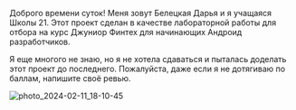 Доброго времени суток! Меня зовут Белецкая Дарья и я учащаяся Школы 21.
Этот проект сделан в качестве лабораторной работы для отбора на курс Джуниор Финтех для начинающих Андроид разработчиков. 

Я еще многого не знаю, но я не хотела сдаваться и пыталась доделать этот проект до последнего. Пожалуйста, даже если я не дотягиваю по баллам, напишите своё ревью. 


![photo_2024-02-11_18-10-45](https://github.com/Tymora/Beletskaya_MoviesApp/assets/48349534/7ae0841e-8958-45f0-ab61-563d4ea38e5d)
